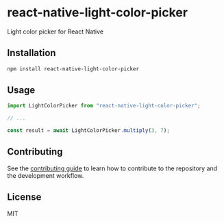 # react-native-light-color-picker

Light color picker for React Native

## Installation

```sh
npm install react-native-light-color-picker
```

## Usage

```js
import LightColorPicker from "react-native-light-color-picker";

// ...

const result = await LightColorPicker.multiply(3, 7);
```

## Contributing

See the [contributing guide](CONTRIBUTING.md) to learn how to contribute to the repository and the development workflow.

## License

MIT
